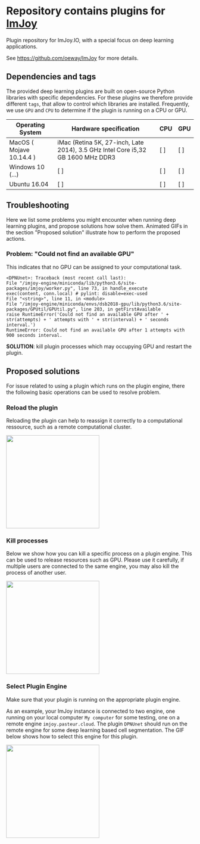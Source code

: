 # Repository contains plugins for [ImJoy](https://imjoy.io)

Plugin repository for ImJoy.IO, with a special focus on deep learning applications.

See <https://github.com/oeway/ImJoy> for more details.

## Dependencies and tags

The provided deep learning plugins are built on open-source Python libraries
with specific dependencies. For these plugins we therefore provide different
`tags`, that allow to control which libraries are installed. Frequently, we use
`GPU` and `CPU` to determine if the plugin is running on a CPU or GPU.

| Operating System         | Hardware specification                                                          | CPU | GPU |
| ------------------------ | ------------------------------------------------------------------------------- | --- | --- |
| MacOS ( Mojave 10.14.4 ) | iMac (Retina 5K, 27-inch, Late 2014), 3.5 GHz Intel Core i5,32 GB 1600 MHz DDR3 | [ ] | [ ] |
| Windows 10 (...)         | [ ]                                                                             | [ ] | [ ] |
| Ubuntu 16.04             | [ ]                                                                             | [ ] | [ ] |


## Troubleshooting

Here we list some problems you might encounter when running deep learning
plugins, and propose solutions how solve them. Animated GIFs in the section
"Proposed solution" illustrate how to perform the proposed actions.

### Problem: "Could not find an available GPU"
This indicates that no GPU can be assigned to your computational task.

```
<DPNUnet>: Traceback (most recent call last):
File "/imjoy-engine/miniconda/lib/python3.6/site-packages/imjoy/worker.py", line 73, in handle_execute
exec(content, conn.local) # pylint: disable=exec-used
File "<string>", line 11, in <module>
File "/imjoy-engine/miniconda/envs/dsb2018-gpu/lib/python3.6/site-packages/GPUtil/GPUtil.py", line 203, in getFirstAvailable
raise RuntimeError('Could not find an available GPU after ' + str(attempts) + ' attempts with ' + str(interval) + ' seconds interval.')
RuntimeError: Could not find an available GPU after 1 attempts with 900 seconds interval.
```

**SOLUTION**: kill plugin processes which may occupying GPU and restart the plugin.


## Proposed solutions
For issue related to using a plugin which runs on the plugin engine,
 there the following basic operations can be used to resolve problem.

### Reload the plugin
Reloading the plugin can help to reassign it correctly to a computational ressource,
such as a remote computational cluster.

<img src="https://dl.dropbox.com/s/rr1sh9m7mynh1mn/reload-plugin.gif" width="250" >

### Kill processes
Below we show how you can kill a specific process on a plugin engine. This can be used
to release resources such as GPU. Please use it carefully, if multiple
users are connected to the same engine, you may also kill the process
of another user.

<img src="https://dl.dropbox.com/s/yw25p6l75t3962h/kill-plugin-process.gif" width="250" >

### Select Plugin Engine
Make sure that your plugin is running on the appropriate plugin engine.

As an example, your ImJoy instance is connected to two engine, one running on your local
computer `My computer` for some testing, one on a remote engine `imjoy.pasteur.cloud`.
The plugin `DPNUnet` should run on the remote engine for some deep learning based
cell segmentation. The GIF below shows how to select this engine for this plugin.

<img src="https://dl.dropbox.com/s/2a3lqruc7re2rid/select-engine.gif" width="250" >
